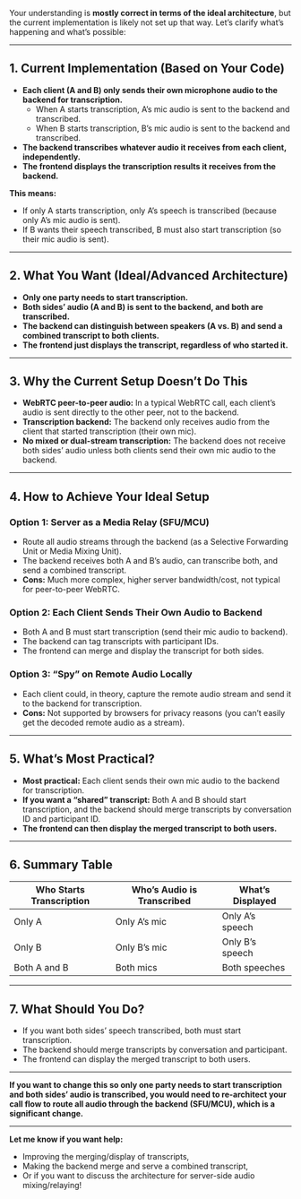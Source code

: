 Your understanding is **mostly correct in terms of the ideal architecture**, but the current implementation is likely not set up that way. Let’s clarify what’s happening and what’s possible:

---

## 1. **Current Implementation (Based on Your Code)**
- **Each client (A and B) only sends their own microphone audio to the backend for transcription.**
  - When A starts transcription, A’s mic audio is sent to the backend and transcribed.
  - When B starts transcription, B’s mic audio is sent to the backend and transcribed.
- **The backend transcribes whatever audio it receives from each client, independently.**
- **The frontend displays the transcription results it receives from the backend.**

**This means:**
- If only A starts transcription, only A’s speech is transcribed (because only A’s mic audio is sent).
- If B wants their speech transcribed, B must also start transcription (so their mic audio is sent).

---

## 2. **What You Want (Ideal/Advanced Architecture)**
- **Only one party needs to start transcription.**
- **Both sides’ audio (A and B) is sent to the backend, and both are transcribed.**
- **The backend can distinguish between speakers (A vs. B) and send a combined transcript to both clients.**
- **The frontend just displays the transcript, regardless of who started it.**

---

## 3. **Why the Current Setup Doesn’t Do This**
- **WebRTC peer-to-peer audio:** In a typical WebRTC call, each client’s audio is sent directly to the other peer, not to the backend.
- **Transcription backend:** The backend only receives audio from the client that started transcription (their own mic).
- **No mixed or dual-stream transcription:** The backend does not receive both sides’ audio unless both clients send their own mic audio to the backend.

---

## 4. **How to Achieve Your Ideal Setup**

### **Option 1: Server as a Media Relay (SFU/MCU)**
- Route all audio streams through the backend (as a Selective Forwarding Unit or Media Mixing Unit).
- The backend receives both A and B’s audio, can transcribe both, and send a combined transcript.
- **Cons:** Much more complex, higher server bandwidth/cost, not typical for peer-to-peer WebRTC.

### **Option 2: Each Client Sends Their Own Audio to Backend**
- Both A and B must start transcription (send their mic audio to backend).
- The backend can tag transcripts with participant IDs.
- The frontend can merge and display the transcript for both sides.

### **Option 3: “Spy” on Remote Audio Locally**
- Each client could, in theory, capture the remote audio stream and send it to the backend for transcription.
- **Cons:** Not supported by browsers for privacy reasons (you can’t easily get the decoded remote audio as a stream).

---

## 5. **What’s Most Practical?**
- **Most practical:** Each client sends their own mic audio to the backend for transcription.
- **If you want a “shared” transcript:** Both A and B should start transcription, and the backend should merge transcripts by conversation ID and participant ID.
- **The frontend can then display the merged transcript to both users.**

---

## 6. **Summary Table**

| Who Starts Transcription | Who’s Audio is Transcribed | What’s Displayed |
|-------------------------|---------------------------|------------------|
| Only A                  | Only A’s mic              | Only A’s speech  |
| Only B                  | Only B’s mic              | Only B’s speech  |
| Both A and B            | Both mics                 | Both speeches    |

---

## 7. **What Should You Do?**
- If you want both sides’ speech transcribed, both must start transcription.
- The backend should merge transcripts by conversation and participant.
- The frontend can display the merged transcript to both users.

---

**If you want to change this so only one party needs to start transcription and both sides’ audio is transcribed, you would need to re-architect your call flow to route all audio through the backend (SFU/MCU), which is a significant change.**

---

**Let me know if you want help:**
- Improving the merging/display of transcripts,
- Making the backend merge and serve a combined transcript,
- Or if you want to discuss the architecture for server-side audio mixing/relaying!
